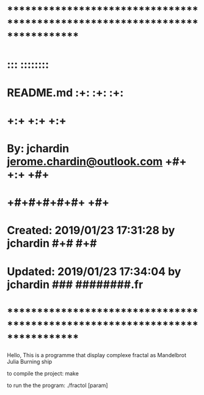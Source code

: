 # **************************************************************************** #
#                                                                              #
#                                                         :::      ::::::::    #
#    README.md                                          :+:      :+:    :+:    #
#                                                     +:+ +:+         +:+      #
#    By: jchardin <jerome.chardin@outlook.com>      +#+  +:+       +#+         #
#                                                 +#+#+#+#+#+   +#+            #
#    Created: 2019/01/23 17:31:28 by jchardin          #+#    #+#              #
#    Updated: 2019/01/23 17:34:04 by jchardin         ###   ########.fr        #
#                                                                              #
# **************************************************************************** #

Hello,
This is a programme that display complexe fractal as
Mandelbrot
Julia 
Burning ship

to compile the project:
make

to run the the program:
./fractol [param]


